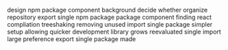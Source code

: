 design npm package component background decide whether organize repository export single npm package package component finding react compliation treeshaking removing unused import single package simpler setup allowing quicker development library grows reevaluated single import large preference export single package made